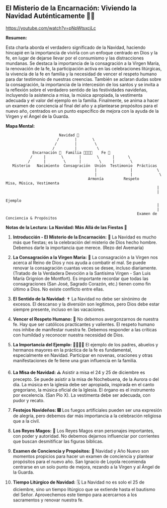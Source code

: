 ## El Misterio de la Encarnación: Viviendo la Navidad Auténticamente 🎄🌟

https://youtube.com/watch?v=pNpWtsxcjLc


**Resumen:**

Esta charla aborda el verdadero significado de la Navidad, haciendo hincapié en la importancia de vivirla con un enfoque centrado en Dios y la fe, en lugar de dejarse llevar por el consumismo y las distracciones mundanas.  Se destaca la importancia de la consagración a la Virgen María, la renovación de la fe, la participación activa en las celebraciones litúrgicas, la vivencia de la fe en familia y la necesidad de vencer el respeto humano para dar testimonio de nuestras creencias.  También se aclaran dudas sobre la consagración, la importancia de la intercesión de los santos y se invita a la reflexión sobre el verdadero sentido de las festividades navideñas, incluyendo la asistencia a misa, la música apropiada, la vestimenta adecuada y el valor del ejemplo en la familia. Finalmente, se anima a hacer un examen de conciencia al final del año y a plantearse propósitos para el nuevo año, centrados en un punto específico de mejora con la ayuda de la Virgen y el Ángel de la Guarda.

**Mapa Mental:**

```
                        Navidad 🎄
                       /       |       \
                      /        |        \
                     /         |         \
            Encarnación 🌟  Familia 👨‍👩‍👧‍👦    Fe 🙏
           /     |       \       |       \      |      \
          /      |        \      |        \     |       \
   Misterio   Nacimiento  Consagración  Unión  Testimonio  Prácticas
                                        |               |           \
                                        |               |            \
                                     Armonía         Respeto        Misa, Música, Vestimenta
                                                                    |
                                                                    |
                                                                 Ejemplo
                                                                    |
                                                                    |
                                                           Examen de Conciencia & Propósitos
```

**Notas de la Lectura: La Navidad: Más Allá de las Fiestas 🎉**

1. **Introducción - El Misterio de la Encarnación:** 🙏  La Navidad es mucho más que fiestas; es la celebración del misterio de Dios hecho hombre. Debemos darle la importancia que merece. (Rezo del Avemaría)

2. **La Consagración a la Virgen María:** 💖 La consagración a la Virgen nos acerca al Reino de Dios y nos ayuda a combatir el mal.  Se puede renovar la consagración cuantas veces se desee, incluso diariamente. (Tratado de la Verdadera Devoción a la Santísima Virgen - San Luis María Grignion de Montfort). Es importante recordar que todas las consagraciones (San José, Sagrado Corazón, etc.) tienen como fin último a Dios.  No existe conflicto entre ellas.

3. **El Sentido de la Navidad:** ✝️ La Navidad no debe ser sinónimo de excesos. El descanso y la diversión son legítimos, pero Dios debe estar siempre presente, incluso en las vacaciones.

4. **Vencer el Respeto Humano:** 💪  No debemos avergonzarnos de nuestra fe.  Hay que ser católicos practicantes y valientes. El respeto humano nos inhibe de manifestar nuestra fe.  Debemos responder a las críticas con humildad y reconocer nuestra necesidad de Dios.

5. **La Importancia del Ejemplo:** 👨‍👩‍👧‍👦 El ejemplo de los padres, abuelos y hermanos mayores en la práctica de la fe es fundamental, especialmente en Navidad.  Participar en novenas, oraciones y otras manifestaciones de fe tiene una gran influencia en la familia.

6. **La Misa de Navidad:** ⛪ Asistir a misa el 24 y 25 de diciembre es precepto.  Se puede asistir a la misa de Nochebuena, de la Aurora o del día. La música en la iglesia debe ser apropiada, inspirada en el canto gregoriano, la música oficial de la Iglesia. El órgano es el instrumento por excelencia. (San Pío X). La vestimenta debe ser adecuada, con pudor y recato.

7. **Festejos Navideños:** 🎆 Los fuegos artificiales pueden ser una expresión de alegría, pero debemos dar más importancia a la celebración religiosa que a la civil.

8. **Los Reyes Magos:** 👑 Los Reyes Magos eran personajes importantes, con poder y autoridad.  No debemos dejarnos influenciar por corrientes que buscan desmitificar las figuras bíblicas.

9. **Examen de Conciencia y Propósitos:** 📝 Navidad y Año Nuevo son momentos propicios para hacer un examen de conciencia y plantear propósitos para el nuevo año. San Ignacio de Loyola recomienda centrarse en un solo punto de mejora, rezando a la Virgen y al Ángel de la Guarda.

10. **Tiempo Litúrgico de Navidad:** 🗓️ La Navidad no es solo el 25 de diciembre, sino un tiempo litúrgico que se extiende hasta el bautismo del Señor.  Aprovechemos este tiempo para acercarnos a los sacramentos y renovar nuestra fe.
